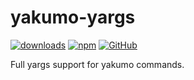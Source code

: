 # yakumo-yargs

[![downloads](https://img.shields.io/npm/dm/yakumo-core-yargs?style=flat-square)](https://www.npmjs.com/package/yakumo-core-yargs)
[![npm](https://img.shields.io/npm/v/yakumo-core-yargs?style=flat-square)](https://www.npmjs.com/package/yakumo-core-yargs)
[![GitHub](https://img.shields.io/github/license/Hieuzest/yakumo?style=flat-square)](https://github.com/Hieuzest/yakumo/blob/master/LICENSE)

Full yargs support for yakumo commands.
